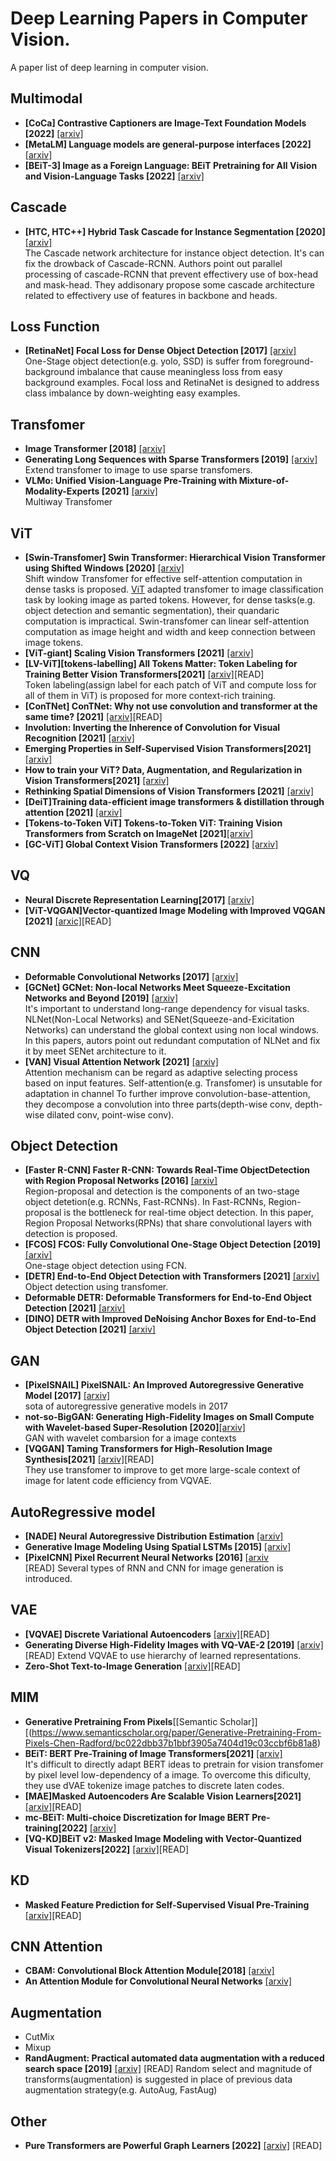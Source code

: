 # Deep Learning Papers in Computer Vision.
A paper list of deep learning in computer vision.

## Multimodal
- **[CoCa] Contrastive Captioners are Image-Text Foundation Models [2022]** [[arxiv]](https://arxiv.org/abs/2205.01917)
- **[MetaLM] Language models are general-purpose interfaces [2022]** [[arxiv]](https://arxiv.org/abs/2206.06336)
- **[BEiT-3] Image as a Foreign Language: BEiT Pretraining for All Vision and Vision-Language Tasks [2022]** [[arxiv]](https://arxiv.org/abs/2208.10442v1)<br>
## Cascade
- **[HTC, HTC++] Hybrid Task Cascade for Instance Segmentation [2020]** [[arxiv]](https://arxiv.org/abs/1901.07518)<br>
The Cascade network architecture for instance object detection. It's can fix the drowback of Cascade-RCNN. 
Authors point out parallel processing of cascade-RCNN that prevent effectivery use of box-head and mask-head. They addisonary propose some cascade architecture related to effectivery use of features in backbone and heads.<br>  

## Loss Function
- **[RetinaNet] Focal Loss for Dense Object Detection [2017]** [[arxiv]](https://arxiv.org/abs/1708.02002)<br>
One-Stage object detection(e.g. yolo, SSD) is suffer from foreground-background imbalance that cause meaningless loss from  easy background examples. Focal loss and RetinaNet is designed to address class imbalance by down-weighting easy examples.<br>  

## Transfomer
- **Image Transformer [2018]** [[arxiv]](https://arxiv.org/abs/1802.05751)<br>
- **Generating Long Sequences with Sparse Transformers [2019]** [[arxiv]](https://arxiv.org/abs/1904.10509)<br>
Extend transfomer to image to use sparse transfomers.
- **VLMo: Unified Vision-Language Pre-Training with Mixture-of-Modality-Experts [2021]** [[arxiv]](https://arxiv.org/abs/2111.02358)<br>
Multiway Transfomer

## ViT
- **[Swin-Transfomer] Swin Transformer: Hierarchical Vision Transformer using Shifted Windows [2020]** [[arxiv]](https://arxiv.org/abs/2103.14030)<br>
Shift window Transfomer for effective self-attention computation in dense tasks is proposed. [ViT](https://arxiv.org/abs/2010.11929) adapted transfomer to image classification task by looking image as parted tokens. However, for dense tasks(e.g. object detection and semantic segmentation), their quandaric computation is impractical. Swin-transfomer can linear self-attention computation as image height and width and keep connection between image tokens.<br> 
- **[ViT-giant] Scaling Vision Transformers [2021]** [[arxiv]](https://arxiv.org/abs/2106.04560)
- **[LV-ViT][tokens-labelling] All Tokens Matter: Token Labeling for Training Better Vision Transformers[2021]** [[arxiv]](https://arxiv.org/abs/2104.10858)[READ]<br>
Token labeling(assign label for each patch of ViT and compute loss for all of them in ViT) is proposed for more context-rich training. 
- **[ConTNet] ConTNet: Why not use convolution and transformer at the same time? [2021]** [[arxiv]](https://arxiv.org/abs/2104.13497)[READ]<br>
- **Involution: Inverting the Inherence of Convolution for Visual Recognition [2021]** [[arxiv]](https://arxiv.org/abs/2103.06255)<br>
- **Emerging Properties in Self-Supervised Vision Transformers[2021]** [[arxiv]](https://arxiv.org/abs/2104.14294)<br>
- **How to train your ViT? Data, Augmentation, and Regularization in Vision Transformers[2021]** [[arxiv]](https://arxiv.org/abs/2106.10270)<br>
- **Rethinking Spatial Dimensions of Vision Transformers [2021]** [[arxiv]](https://arxiv.org/abs/2103.16302)<br>
- **[DeiT]Training data-efficient image transformers & distillation through attention [2021]** [[arxiv]](https://arxiv.org/abs/2103.16302)<br>
- **[Tokens-to-Token ViT] Tokens-to-Token ViT: Training Vision Transformers from Scratch on ImageNet [2021]**[[arxiv]](https://arxiv.org/abs/2101.11986v1)
- **[GC-ViT] Global Context Vision Transformers [2022]** [[arxiv]](https://arxiv.org/abs/2206.09959v1)

## VQ
- **Neural Discrete Representation Learning[2017]** [[arxiv]](https://arxiv.org/abs/1711.00937)<br>
- **[ViT-VQGAN]Vector-quantized Image Modeling with Improved VQGAN [2021]** [[arxic]](https://arxiv.org/abs/2110.04627)[READ]<br>

## CNN
- **Deformable Convolutional Networks [2017]** [[arxiv]](https://arxiv.org/abs/1703.06211)<br>  
- **[GCNet] GCNet: Non-local Networks Meet Squeeze-Excitation Networks and Beyond [2019]** [[arxiv]](https://arxiv.org/abs/1904.11492)<br>
It's important to understand long-range dependency for visual tasks. NLNet(Non-Local Networks) and SENet(Squeeze-and-Exicitation Networks) can understand the global context using non local windows. In this papers, autors point out redundant computation of NLNet and fix it by meet SENet architecture to it.<br>  
- **[VAN] Visual Attention Network [2021]** [[arxiv]](https://arxiv.org/abs/2202.09741)<br>
Attention mechanism can be regard as adaptive selecting process based on input features. Self-attention(e.g. Transfomer) is unsutable for adaptation in channel To further improve convolution-base-attention, they decompose a convolution into three parts(depth-wise conv, depth-wise dilated conv, point-wise conv).<br>   

## Object Detection
- **[Faster R-CNN] Faster R-CNN: Towards Real-Time ObjectDetection with Region Proposal Networks [2016]** [[arxiv]](https://arxiv.org/abs/1506.01497)<br>
Region-proposal and detection is the components of an two-stage object detetion(e.g. RCNNs, Fast-RCNNs). In Fast-RCNNs, Region-proposal is the bottleneck for real-time object detection. In this paper, Region Proposal Networks(RPNs) that share convolutional layers with detection is proposed.<br>  
- **[FCOS] FCOS: Fully Convolutional One-Stage Object Detection [2019]** [[arxiv]](https://arxiv.org/abs/1904.01355)<br>
One-stage object detection using FCN.
- **[DETR] End-to-End Object Detection with Transformers [2021]** [[arxiv]](https://arxiv.org/abs/2005.12872)<br>
Object detection using transfomer.
- **Deformable DETR: Deformable Transformers for End-to-End Object Detection [2021]** [[arxiv]](https://arxiv.org/abs/2010.04159)<br>
- **[DINO] DETR with Improved DeNoising Anchor Boxes for End-to-End Object Detection [2021]** [[arxiv]](https://arxiv.org/abs/2203.03605v2)<br>

## GAN
- **[PixelSNAIL] PixelSNAIL: An Improved Autoregressive Generative Model [2017]** [[arxiv]](https://arxiv.org/abs/1712.09763)<br>
sota of autoregressive generative models in 2017
- **not-so-BigGAN: Generating High-Fidelity Images on Small Compute with Wavelet-based Super-Resolution [2020]**[[arxiv]](https://arxiv.org/abs/2009.04433)<br>
GAN with wavelet combarsion for a image contexts
- **[VQGAN] Taming Transformers for High-Resolution Image Synthesis[2021]** [[arxiv]](https://arxiv.org/abs/2012.09841v1)[READ]<br>
They use transfomer to improve to get more large-scale context of image for latent code efficiency from VQVAE.

## AutoRegressive model
- **[NADE] Neural Autoregressive Distribution Estimation** [[arxiv]](https://arxiv.org/abs/1605.02226)
- **Generative Image Modeling Using Spatial LSTMs [2015]** [[arxiv]](https://arxiv.org/abs/1506.03478)<br>
- **[PixelCNN] Pixel Recurrent Neural Networks [2016]** [[arxiv](https://arxiv.org/abs/1601.06759)<br>[READ]
Several types of RNN and CNN for image generation is introduced.
## VAE
- **[VQVAE] Discrete Variational Autoencoders** [[arxiv]](https://arxiv.org/abs/1609.02200)[READ]
- **Generating Diverse High-Fidelity Images with VQ-VAE-2 [2019]** [[arxiv]](https://arxiv.org/abs/1906.00446)<br>[READ]
Extend VQVAE to use hierarchy of learned representations. 
- **Zero-Shot Text-to-Image Generation** [[arxiv]](https://arxiv.org/abs/2102.12092)[READ]

## MIM
- **Generative Pretraining From Pixels**[[Semantic Scholar]][(https://www.semanticscholar.org/paper/Generative-Pretraining-From-Pixels-Chen-Radford/bc022dbb37b1bbf3905a7404d19c03ccbf6b81a8)
- **BEiT: BERT Pre-Training of Image Transformers[2021]** [[arxiv]](https://arxiv.org/abs/2106.08254)<br>
It's difficult to directly adapt BERT ideas to pretrain for vision transfomer by pixel level low-dependency of a image. To overcome this dificulty, they use dVAE tokenize image patches to discrete laten codes. 
- **[MAE]Masked Autoencoders Are Scalable Vision Learners[2021]** [[arxiv]](https://arxiv.org/abs/2111.06377)[READ]
- **mc-BEiT: Multi-choice Discretization for Image BERT Pre-training[2022]** [[arxiv]](https://arxiv.org/abs/2203.15371) 
- **[VQ-KD]BEiT v2: Masked Image Modeling with Vector-Quantized Visual Tokenizers[2022]** [[arxiv]](https://arxiv.org/abs/2208.06366)[READ]

## KD
- **Masked Feature Prediction for Self-Supervised Visual Pre-Training** [[arxiv]](https://arxiv.org/abs/2112.09133)[READ]

## CNN Attention 
- **CBAM: Convolutional Block Attention Module[2018]** [[arxiv]](https://arxiv.org/abs/1807.06521)
- **An Attention Module for Convolutional Neural Networks** [[arxiv]](https://arxiv.org/abs/2108.08205)<br>

## Augmentation
- CutMix
- Mixup
- **RandAugment: Practical automated data augmentation with a reduced search space [2019]** [[arxiv]](https://arxiv.org/abs/1909.13719) [READ]
Random select and magnitude of transforms(augmentation) is suggested in place of previous data augmentation strategy(e.g. AutoAug, FastAug)

## Other
- **Pure Transformers are Powerful Graph Learners [2022]** [[arxiv]](https://arxiv.org/abs/2207.02505) [READ]
